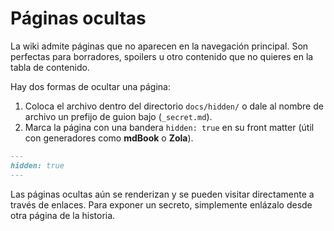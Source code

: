 # Páginas ocultas

La wiki admite páginas que no aparecen en la navegación principal. Son perfectas para borradores, spoilers u otro contenido que no quieres en la tabla de contenido.

Hay dos formas de ocultar una página:

1. Coloca el archivo dentro del directorio `docs/hidden/` o dale al nombre de archivo un prefijo de guion bajo (`_secret.md`).
2. Marca la página con una bandera `hidden: true` en su front matter (útil con generadores como **mdBook** o **Zola**).

```markdown
---
hidden: true
---
```

Las páginas ocultas aún se renderizan y se pueden visitar directamente a través de enlaces. Para exponer un secreto, simplemente enlázalo desde otra página de la historia.
